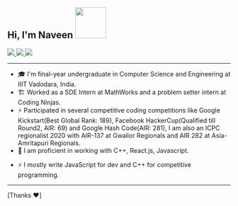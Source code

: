 <h2> Hi, I'm Naveen <img src="https://media.giphy.com/media/26Fxy3Iz1ari8oytO/giphy.gif" width = "70" > </h2>
<p>
  <a href="https://twitter.com/naveen19991124">
    <img src="https://img.shields.io/badge/-Twitter-1ca0f1?style=flat-square&labelColor=1ca0f1&logo=twitter&logoColor=white&link=https://twitter.com/AmanRaj1608">
   <a/>
  <a href="https://www.linkedin.com/in/naveen-kumar-01b45419a/">
    <img src="https://img.shields.io/badge/-LinkedIn-blue?style=flat-square&logo=Linkedin&logoColor=white&link=https://www.linkedin.com/in/amanraj1608/">
  <a/>
   <a href="mailto:naveen19991124@gmail.com">
    <img src="https://img.shields.io/badge/-Email-c14438?style=flat-square&logo=Gmail&logoColor=white&link=mailto:archanaamanraj@gmail.com">
   <a/>
</p>

---

- 🎓 I'm final-year undergraduate in Computer Science and Engineering at IIIT Vadodara, India.
- 🏗️ Worked as a SDE Intern at MathWorks and a problem setter intern at Coding Ninjas.
- ⚡ Participated in several competitive coding competitions like Google Kickstart(Best Global Rank: 189), Facebook HackerCup(Qualified till Round2, AIR: 69) and Google Hash Code(AIR: 281), I am also an ICPC regionalist 2020 with AIR-137 at Gwalior Regionals and AIR 282 at Asia-Amritapuri Regionals.
- 🌊 I am proficient in working with C++, React.js, Javascript.
<!-- - 🗾 Besides programming, I love watching Anime and reading Manga. -->
- ⚡ I mostly write JavaScript for dev and C++ for competitive programming.

---

<!--  <img src="https://media.giphy.com/media/WUlplcMpOCEmTGBtBW/giphy.gif" width="30">  Github Stats 📊
 
  <p align="center">
      <img
        height="160em"
        src="https://github-readme-stats.vercel.app/api?username=amanraj1608&hide_border=true&show_icons=true&include_all_commits=true&theme=tokyonight"
      />
    <img
        height="160em"
        src="https://github-readme-stats.vercel.app/api/top-langs/?username=amanraj1608&show_icons=true&hide_border=true&layout=compact&langs_count=8&theme=tokyonight"
      />
  </p> -->

[Thanks ❤️]
